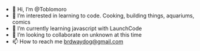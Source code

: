 - 👋 Hi, I’m @Toblomoro
- 👀 I’m interested in learning to code. Cooking, building things, aquariums, comics
- 🌱 I’m currently learning javascript with LaunchCode
- 💞️ I’m looking to collaborate on unknown at this time
- 📫 How to reach me brdwaydog@gmail.com



<!---
Toblomoro/Toblomoro is a ✨ special ✨ repository because its `README.md` (this file) appears on your GitHub profile.
You can click the Preview link to take a look at your changes.
--->
